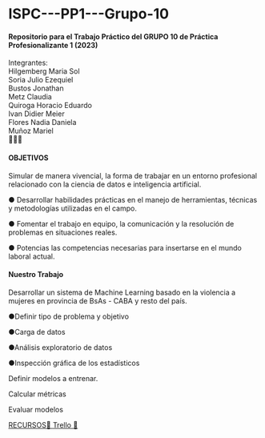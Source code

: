 # ISPC---PP1---Grupo-10
<h4>Repositorio para el Trabajo Práctico del GRUPO 10 de Práctica Profesionalizante 1 (2023) <br></h4>
Integrantes:<br>
Hilgemberg Maria Sol<br>
Soria Julio Ezequiel<br>
Bustos Jonathan<br>
Metz Claudia<br>
Quiroga Horacio Eduardo<br>
Ivan Didier Meier<br>
Flores Nadia Daniela<br>
Muñoz Mariel<br>
 👩🏾‍💻
<h4>OBJETIVOS</h4>
Simular de manera vivencial, la forma de trabajar en un entorno
profesional relacionado con la ciencia de datos e inteligencia
artificial.<br>
<p>● Desarrollar habilidades prácticas en el manejo de herramientas,
técnicas y metodologías utilizadas en el campo.</p>
<p>● Fomentar el trabajo en equipo, la comunicación y la resolución de
problemas en situaciones reales.<br></p>
<p>● Potencias las competencias necesarias para insertarse en el mundo
laboral actual.<br></p>
<h4>Nuestro Trabajo</h4>
Desarrollar un sistema de Machine Learning basado en la violencia a mujeres en provincia de BsAs - CABA  y resto del país.
<p>●Definir tipo de problema y objetivo   </p>
<p>●Carga de datos<br></p>
<p>●Análisis exploratorio de datos<br></p>
<p>●Inspección gráfica de los estadísticos<br></p>
<p>Definir modelos a entrenar. </p>
<p>Calcular métricas</p>
<p>Evaluar modelos</p>


<a href="https://stars.github.com/">RECURSOS🌟
<a href="https://trello.com/b/SE0rBeCR/tablero-para-el-trabajo-pr%C3%A1ctico-del-grupo-10-de-pr%C3%A1ctica-profesionalizante-1-2023">Trello 🌟


